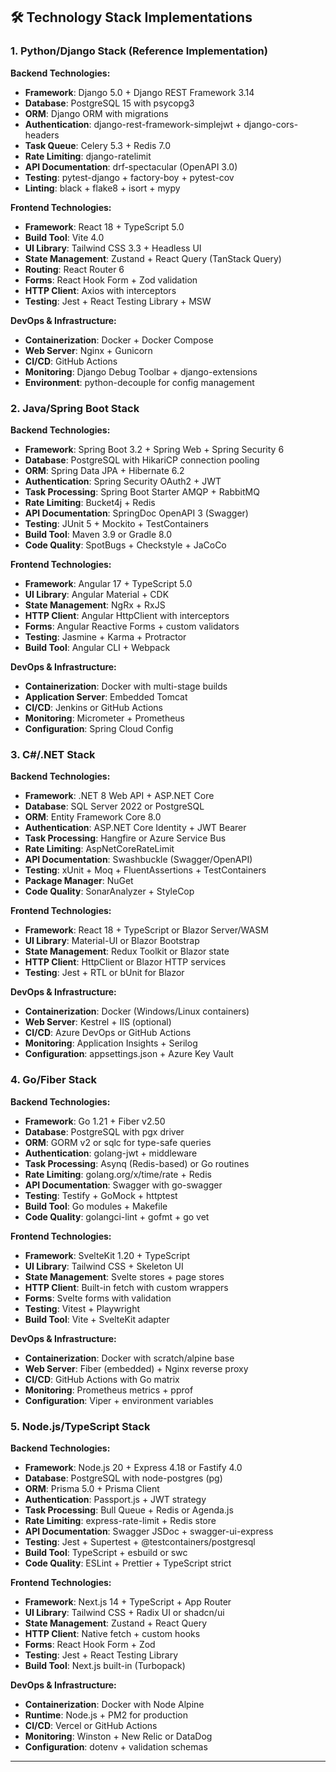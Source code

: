 

## 🛠️ Technology Stack Implementations

### 1. Python/Django Stack (Reference Implementation)

**Backend Technologies:**
- **Framework**: Django 5.0 + Django REST Framework 3.14
- **Database**: PostgreSQL 15 with psycopg3
- **ORM**: Django ORM with migrations
- **Authentication**: django-rest-framework-simplejwt + django-cors-headers
- **Task Queue**: Celery 5.3 + Redis 7.0
- **Rate Limiting**: django-ratelimit
- **API Documentation**: drf-spectacular (OpenAPI 3.0)
- **Testing**: pytest-django + factory-boy + pytest-cov
- **Linting**: black + flake8 + isort + mypy

**Frontend Technologies:**
- **Framework**: React 18 + TypeScript 5.0
- **Build Tool**: Vite 4.0
- **UI Library**: Tailwind CSS 3.3 + Headless UI
- **State Management**: Zustand + React Query (TanStack Query)
- **Routing**: React Router 6
- **Forms**: React Hook Form + Zod validation
- **HTTP Client**: Axios with interceptors
- **Testing**: Jest + React Testing Library + MSW

**DevOps & Infrastructure:**
- **Containerization**: Docker + Docker Compose
- **Web Server**: Nginx + Gunicorn
- **CI/CD**: GitHub Actions
- **Monitoring**: Django Debug Toolbar + django-extensions
- **Environment**: python-decouple for config management

### 2. Java/Spring Boot Stack

**Backend Technologies:**
- **Framework**: Spring Boot 3.2 + Spring Web + Spring Security 6
- **Database**: PostgreSQL with HikariCP connection pooling
- **ORM**: Spring Data JPA + Hibernate 6.2
- **Authentication**: Spring Security OAuth2 + JWT
- **Task Processing**: Spring Boot Starter AMQP + RabbitMQ
- **Rate Limiting**: Bucket4j + Redis
- **API Documentation**: SpringDoc OpenAPI 3 (Swagger)
- **Testing**: JUnit 5 + Mockito + TestContainers
- **Build Tool**: Maven 3.9 or Gradle 8.0
- **Code Quality**: SpotBugs + Checkstyle + JaCoCo

**Frontend Technologies:**
- **Framework**: Angular 17 + TypeScript 5.0
- **UI Library**: Angular Material + CDK
- **State Management**: NgRx + RxJS
- **HTTP Client**: Angular HttpClient with interceptors
- **Forms**: Angular Reactive Forms + custom validators
- **Testing**: Jasmine + Karma + Protractor
- **Build Tool**: Angular CLI + Webpack

**DevOps & Infrastructure:**
- **Containerization**: Docker with multi-stage builds
- **Application Server**: Embedded Tomcat
- **CI/CD**: Jenkins or GitHub Actions
- **Monitoring**: Micrometer + Prometheus
- **Configuration**: Spring Cloud Config

### 3. C#/.NET Stack

**Backend Technologies:**
- **Framework**: .NET 8 Web API + ASP.NET Core
- **Database**: SQL Server 2022 or PostgreSQL
- **ORM**: Entity Framework Core 8.0
- **Authentication**: ASP.NET Core Identity + JWT Bearer
- **Task Processing**: Hangfire or Azure Service Bus
- **Rate Limiting**: AspNetCoreRateLimit
- **API Documentation**: Swashbuckle (Swagger/OpenAPI)
- **Testing**: xUnit + Moq + FluentAssertions + TestContainers
- **Package Manager**: NuGet
- **Code Quality**: SonarAnalyzer + StyleCop

**Frontend Technologies:**
- **Framework**: React 18 + TypeScript or Blazor Server/WASM
- **UI Library**: Material-UI or Blazor Bootstrap
- **State Management**: Redux Toolkit or Blazor state
- **HTTP Client**: HttpClient or Blazor HTTP services
- **Testing**: Jest + RTL or bUnit for Blazor

**DevOps & Infrastructure:**
- **Containerization**: Docker (Windows/Linux containers)
- **Web Server**: Kestrel + IIS (optional)
- **CI/CD**: Azure DevOps or GitHub Actions
- **Monitoring**: Application Insights + Serilog
- **Configuration**: appsettings.json + Azure Key Vault

### 4. Go/Fiber Stack

**Backend Technologies:**
- **Framework**: Go 1.21 + Fiber v2.50
- **Database**: PostgreSQL with pgx driver
- **ORM**: GORM v2 or sqlc for type-safe queries
- **Authentication**: golang-jwt + middleware
- **Task Processing**: Asynq (Redis-based) or Go routines
- **Rate Limiting**: golang.org/x/time/rate + Redis
- **API Documentation**: Swagger with go-swagger
- **Testing**: Testify + GoMock + httptest
- **Build Tool**: Go modules + Makefile
- **Code Quality**: golangci-lint + gofmt + go vet

**Frontend Technologies:**
- **Framework**: SvelteKit 1.20 + TypeScript
- **UI Library**: Tailwind CSS + Skeleton UI
- **State Management**: Svelte stores + page stores
- **HTTP Client**: Built-in fetch with custom wrappers
- **Forms**: Svelte forms with validation
- **Testing**: Vitest + Playwright
- **Build Tool**: Vite + SvelteKit adapter

**DevOps & Infrastructure:**
- **Containerization**: Docker with scratch/alpine base
- **Web Server**: Fiber (embedded) + Nginx reverse proxy
- **CI/CD**: GitHub Actions with Go matrix
- **Monitoring**: Prometheus metrics + pprof
- **Configuration**: Viper + environment variables

### 5. Node.js/TypeScript Stack

**Backend Technologies:**
- **Framework**: Node.js 20 + Express 4.18 or Fastify 4.0
- **Database**: PostgreSQL with node-postgres (pg)
- **ORM**: Prisma 5.0 + Prisma Client
- **Authentication**: Passport.js + JWT strategy
- **Task Processing**: Bull Queue + Redis or Agenda.js
- **Rate Limiting**: express-rate-limit + Redis store
- **API Documentation**: Swagger JSDoc + swagger-ui-express
- **Testing**: Jest + Supertest + @testcontainers/postgresql
- **Build Tool**: TypeScript + esbuild or swc
- **Code Quality**: ESLint + Prettier + TypeScript strict

**Frontend Technologies:**
- **Framework**: Next.js 14 + TypeScript + App Router
- **UI Library**: Tailwind CSS + Radix UI or shadcn/ui
- **State Management**: Zustand + React Query
- **HTTP Client**: Native fetch + custom hooks
- **Forms**: React Hook Form + Zod
- **Testing**: Jest + React Testing Library
- **Build Tool**: Next.js built-in (Turbopack)

**DevOps & Infrastructure:**
- **Containerization**: Docker with Node Alpine
- **Runtime**: Node.js + PM2 for production
- **CI/CD**: Vercel or GitHub Actions
- **Monitoring**: Winston + New Relic or DataDog
- **Configuration**: dotenv + validation schemas

---

